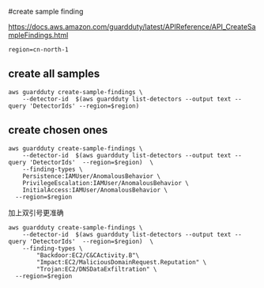 #create sample finding

https://docs.aws.amazon.com/guardduty/latest/APIReference/API_CreateSampleFindings.html

```
region=cn-north-1
```
## create all samples
```
aws guardduty create-sample-findings \
    --detector-id  $(aws guardduty list-detectors --output text --query 'DetectorIds' --region=$region)
```
## create chosen ones
```
aws guardduty create-sample-findings \
    --detector-id  $(aws guardduty list-detectors --output text --query 'DetectorIds'  --region=$region)  \
    --finding-types \
	Persistence:IAMUser/AnomalousBehavior \
	PrivilegeEscalation:IAMUser/AnomalousBehavior \
	InitialAccess:IAMUser/AnomalousBehavior \
  --region=$region
  ```
加上双引号更准确
```
aws guardduty create-sample-findings \
    --detector-id  $(aws guardduty list-detectors --output text --query 'DetectorIds'  --region=$region)  \
    --finding-types \
        "Backdoor:EC2/C&CActivity.B"\
        "Impact:EC2/MaliciousDomainRequest.Reputation" \
        "Trojan:EC2/DNSDataExfiltration" \
  --region=$region
```
